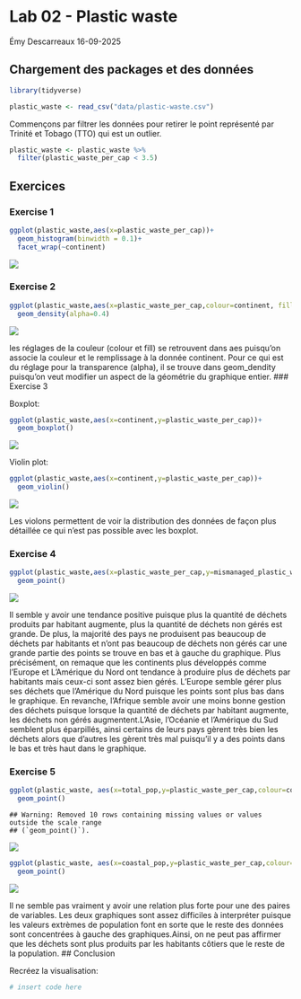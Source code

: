 Lab 02 - Plastic waste
================
Émy Descarreaux
16-09-2025

## Chargement des packages et des données

``` r
library(tidyverse) 
```

``` r
plastic_waste <- read_csv("data/plastic-waste.csv")
```

Commençons par filtrer les données pour retirer le point représenté par
Trinité et Tobago (TTO) qui est un outlier.

``` r
plastic_waste <- plastic_waste %>%
  filter(plastic_waste_per_cap < 3.5)
```

## Exercices

### Exercise 1

``` r
ggplot(plastic_waste,aes(x=plastic_waste_per_cap))+
  geom_histogram(binwidth = 0.1)+
  facet_wrap(~continent)
```

![](lab-02_files/figure-gfm/plastic-waste-continent-1.png)<!-- -->

### Exercise 2

``` r
ggplot(plastic_waste,aes(x=plastic_waste_per_cap,colour=continent, fill=continent))+
  geom_density(alpha=0.4)
```

![](lab-02_files/figure-gfm/plastic-waste-density-1.png)<!-- -->

les réglages de la couleur (colour et fill) se retrouvent dans aes
puisqu’on associe la couleur et le remplissage à la donnée continent.
Pour ce qui est du réglage pour la transparence (alpha), il se trouve
dans geom_dendity puisqu’on veut modifier un aspect de la géométrie du
graphique entier. \### Exercise 3

Boxplot:

``` r
ggplot(plastic_waste,aes(x=continent,y=plastic_waste_per_cap))+
  geom_boxplot()
```

![](lab-02_files/figure-gfm/plastic-waste-boxplot-1.png)<!-- -->

Violin plot:

``` r
ggplot(plastic_waste,aes(x=continent,y=plastic_waste_per_cap))+
  geom_violin()
```

![](lab-02_files/figure-gfm/plastic-waste-violin-1.png)<!-- -->

Les violons permettent de voir la distribution des données de façon plus
détaillée ce qui n’est pas possible avec les boxplot.

### Exercise 4

``` r
ggplot(plastic_waste,aes(x=plastic_waste_per_cap,y=mismanaged_plastic_waste_per_cap,colour =continent ))+
  geom_point()
```

![](lab-02_files/figure-gfm/plastic-waste-mismanaged-1.png)<!-- -->

Il semble y avoir une tendance positive puisque plus la quantité de
déchets produits par habitant augmente, plus la quantité de déchets non
gérés est grande. De plus, la majorité des pays ne produisent pas
beaucoup de déchets par habitants et n’ont pas beaucoup de déchets non
gérés car une grande partie des points se trouve en bas et à gauche du
graphique. Plus précisément, on remaque que les continents plus
développés comme l’Europe et L’Amérique du Nord ont tendance à produire
plus de déchets par habitants mais ceux-ci sont assez bien gérés.
L’Europe semble gérer plus ses déchets que l’Amérique du Nord puisque
les points sont plus bas dans le graphique. En revanche, l’Afrique
semble avoir une moins bonne gestion des déchets puisque lorsque la
quantité de déchets par habitant augmente, les déchets non gérés
augmentent.L’Asie, l’Océanie et l’Amérique du Sud semblent plus
éparpillés, ainsi certains de leurs pays gèrent très bien les déchets
alors que d’autres les gèrent très mal puisqu’il y a des points dans le
bas et très haut dans le graphique.

### Exercise 5

``` r
ggplot(plastic_waste, aes(x=total_pop,y=plastic_waste_per_cap,colour=continent))+
  geom_point()
```

    ## Warning: Removed 10 rows containing missing values or values outside the scale range
    ## (`geom_point()`).

![](lab-02_files/figure-gfm/plastic-waste-population-total-1.png)<!-- -->

``` r
ggplot(plastic_waste, aes(x=coastal_pop,y=plastic_waste_per_cap,colour=continent))+
  geom_point()
```

![](lab-02_files/figure-gfm/plastic-waste-population-coastal-1.png)<!-- -->

Il ne semble pas vraiment y avoir une relation plus forte pour une des
paires de variables. Les deux graphiques sont assez difficiles à
interpréter puisque les valeurs extrèmes de population font en sorte que
le reste des données sont concentrées à gauche des graphiques.Ainsi, on
ne peut pas affirmer que les déchets sont plus produits par les
habitants côtiers que le reste de la population. \## Conclusion

Recréez la visualisation:

``` r
# insert code here
```
